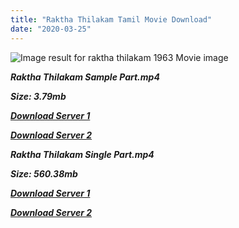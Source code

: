 ```yaml
---
title: "Raktha Thilakam Tamil Movie Download"
date: "2020-03-25"
---
```


![Image result for raktha thilakam 1963  Movie image](https://upload.wikimedia.org/wikipedia/en/thumb/d/df/Ratha_Thilagam_poster.jpg/220px-Ratha_Thilagam_poster.jpg)

**_Raktha Thilakam Sample Part.mp4_**

**_Size: 3.79mb_**

**_[Download Server 1](http://b5.wetransfer.vip/files/{cda5df2c15b60541c0c08958a9aa30b512670539b38ddb53042c71b1d10bc2b4}20Actor{cda5df2c15b60541c0c08958a9aa30b512670539b38ddb53042c71b1d10bc2b4}20Hits{cda5df2c15b60541c0c08958a9aa30b512670539b38ddb53042c71b1d10bc2b4}20Collection/Sivaji{cda5df2c15b60541c0c08958a9aa30b512670539b38ddb53042c71b1d10bc2b4}20Movies{cda5df2c15b60541c0c08958a9aa30b512670539b38ddb53042c71b1d10bc2b4}20Collections/Raktha{cda5df2c15b60541c0c08958a9aa30b512670539b38ddb53042c71b1d10bc2b4}20Thilakam{cda5df2c15b60541c0c08958a9aa30b512670539b38ddb53042c71b1d10bc2b4}20(1963)./Raktha{cda5df2c15b60541c0c08958a9aa30b512670539b38ddb53042c71b1d10bc2b4}20Thilakam{cda5df2c15b60541c0c08958a9aa30b512670539b38ddb53042c71b1d10bc2b4}20.{cda5df2c15b60541c0c08958a9aa30b512670539b38ddb53042c71b1d10bc2b4}20Sample{cda5df2c15b60541c0c08958a9aa30b512670539b38ddb53042c71b1d10bc2b4}20HD.mp4)_**

**_[Download Server 2](http://b5.wetransfer.vip/files/{cda5df2c15b60541c0c08958a9aa30b512670539b38ddb53042c71b1d10bc2b4}20Actor{cda5df2c15b60541c0c08958a9aa30b512670539b38ddb53042c71b1d10bc2b4}20Hits{cda5df2c15b60541c0c08958a9aa30b512670539b38ddb53042c71b1d10bc2b4}20Collection/Sivaji{cda5df2c15b60541c0c08958a9aa30b512670539b38ddb53042c71b1d10bc2b4}20Movies{cda5df2c15b60541c0c08958a9aa30b512670539b38ddb53042c71b1d10bc2b4}20Collections/Raktha{cda5df2c15b60541c0c08958a9aa30b512670539b38ddb53042c71b1d10bc2b4}20Thilakam{cda5df2c15b60541c0c08958a9aa30b512670539b38ddb53042c71b1d10bc2b4}20(1963)./Raktha{cda5df2c15b60541c0c08958a9aa30b512670539b38ddb53042c71b1d10bc2b4}20Thilakam{cda5df2c15b60541c0c08958a9aa30b512670539b38ddb53042c71b1d10bc2b4}20.{cda5df2c15b60541c0c08958a9aa30b512670539b38ddb53042c71b1d10bc2b4}20Sample{cda5df2c15b60541c0c08958a9aa30b512670539b38ddb53042c71b1d10bc2b4}20HD.mp4)_**

**_Raktha Thilakam Single Part.mp4_**

**_Size: 560.38mb_**

**_[Download Server 1](http://b5.wetransfer.vip/files/{cda5df2c15b60541c0c08958a9aa30b512670539b38ddb53042c71b1d10bc2b4}20Actor{cda5df2c15b60541c0c08958a9aa30b512670539b38ddb53042c71b1d10bc2b4}20Hits{cda5df2c15b60541c0c08958a9aa30b512670539b38ddb53042c71b1d10bc2b4}20Collection/Sivaji{cda5df2c15b60541c0c08958a9aa30b512670539b38ddb53042c71b1d10bc2b4}20Movies{cda5df2c15b60541c0c08958a9aa30b512670539b38ddb53042c71b1d10bc2b4}20Collections/Raktha{cda5df2c15b60541c0c08958a9aa30b512670539b38ddb53042c71b1d10bc2b4}20Thilakam{cda5df2c15b60541c0c08958a9aa30b512670539b38ddb53042c71b1d10bc2b4}20(1963)./Raktha{cda5df2c15b60541c0c08958a9aa30b512670539b38ddb53042c71b1d10bc2b4}20Thilakam{cda5df2c15b60541c0c08958a9aa30b512670539b38ddb53042c71b1d10bc2b4}20.{cda5df2c15b60541c0c08958a9aa30b512670539b38ddb53042c71b1d10bc2b4}20Single{cda5df2c15b60541c0c08958a9aa30b512670539b38ddb53042c71b1d10bc2b4}20Part{cda5df2c15b60541c0c08958a9aa30b512670539b38ddb53042c71b1d10bc2b4}20HD.mp4)_**

**_[Download Server 2](http://b5.wetransfer.vip/files/{cda5df2c15b60541c0c08958a9aa30b512670539b38ddb53042c71b1d10bc2b4}20Actor{cda5df2c15b60541c0c08958a9aa30b512670539b38ddb53042c71b1d10bc2b4}20Hits{cda5df2c15b60541c0c08958a9aa30b512670539b38ddb53042c71b1d10bc2b4}20Collection/Sivaji{cda5df2c15b60541c0c08958a9aa30b512670539b38ddb53042c71b1d10bc2b4}20Movies{cda5df2c15b60541c0c08958a9aa30b512670539b38ddb53042c71b1d10bc2b4}20Collections/Raktha{cda5df2c15b60541c0c08958a9aa30b512670539b38ddb53042c71b1d10bc2b4}20Thilakam{cda5df2c15b60541c0c08958a9aa30b512670539b38ddb53042c71b1d10bc2b4}20(1963)./Raktha{cda5df2c15b60541c0c08958a9aa30b512670539b38ddb53042c71b1d10bc2b4}20Thilakam{cda5df2c15b60541c0c08958a9aa30b512670539b38ddb53042c71b1d10bc2b4}20.{cda5df2c15b60541c0c08958a9aa30b512670539b38ddb53042c71b1d10bc2b4}20Single{cda5df2c15b60541c0c08958a9aa30b512670539b38ddb53042c71b1d10bc2b4}20Part{cda5df2c15b60541c0c08958a9aa30b512670539b38ddb53042c71b1d10bc2b4}20HD.mp4)_**
